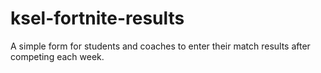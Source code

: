 # ksel-fortnite-results
A simple form for students and coaches to enter their match results after competing each week.
